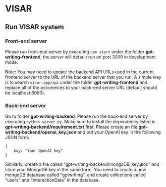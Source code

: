 # VISAR

## Run VISAR system

### Front-end server
Please run front-end server by executing `npm start` under the folder **gpt-writing-frontend**, the server will default run on port 3000 in development mode.

Note: You may need to update the backend API URLs used in the current frontend server to the URL of the backend server that you run. A simple way is to search `visar.app/api` under the folder **gpt-writing-frontend** and replace all of the occurences to your back-end server URL (default should be localhost:8080).

### Back-end server
Go to folder **gpt-writing-backend**. Please run the back-end server by executing `python server.py`. Make sure to install the dependency listed in **gpt-writing-backend/requirement.txt** first. Please create an file **gpt-writing-backend/openai_key.json** and put your OpenAI key in the following JSON form:

```
{
    key: "Your OpenAI key"
}
```
Similarly, create a file called "gpt-writing-backend/mongoDB_key.json" and store your MongoDB key in the same form. You need to create a new mongoDB database called "gptwriting", and create collections called "users" and "interactionData" in the database.